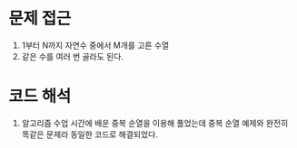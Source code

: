 # 문제 접근 #
1. 1부터 N까지 자연수 중에서 M개를 고른 수열
2. 같은 수를 여러 번 골라도 된다.

# 코드 해석 #
1. 알고리즘 수업 시간에 배운 중복 순열을 이용해 풀었는데 중복 순열 예제와 완전히 똑같은 문제라 동일한 코드로 해결되었다.
